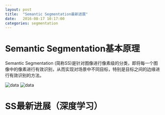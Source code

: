 ```yaml
---
layout: post
title:  "Semantic Segmentation最新进展"
date:   2016-08-17 10:17:00
categories: segmentation
---
```


# Semantic Segmentation基本原理
Semantic Segmentation (简称SS)是针对图像进行像素级的分类，即将每一个图像中的像素进行有效识别，从而实现对场景中不同目标，特别是目标之间的边缘进行有效识别的方法。

![data](file:///home/lixp/GitRepo/marshallixp.github.io/_posts/SemanticSegmentation/data_image.jpg) 
![data](https://i.ytimg.com/vi/Who2hli3lIw/maxresdefault.jpg)


# SS最新进展（深度学习）
